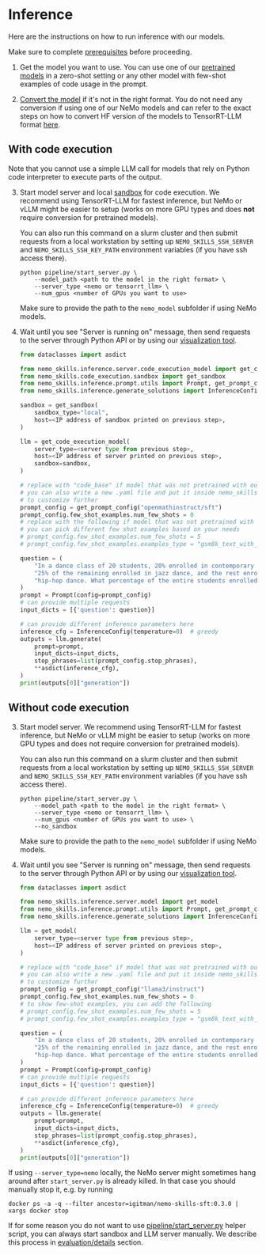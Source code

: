 # Inference

Here are the instructions on how to run inference with our models.

Make sure to complete [prerequisites](/docs/prerequisites.md) before proceeding.

1. Get the model you want to use. You can use one of our
   [pretrained models](https://huggingface.co/collections/nvidia/openmath-65c5619de2ba059be0775014)
   in a zero-shot setting or any other model with few-shot examples of code usage in the prompt.

2. [Convert the model](/docs/checkpoint-conversion.md) if it's not in the right format.
   You do not need any conversion if using one of our NeMo models and can refer to
   the exact steps on how to convert HF version of the models to TensorRT-LLM format
   [here](/docs/reproducing-results.md#evaluation).

## With code execution

Note that you cannot use a simple LLM call for models that rely on Python
code interpreter to execute parts of the output.

3. Start model server and local [sandbox](/docs/sandbox.md) for code execution.
   We recommend using TensorRT-LLM for fastest inference,
   but NeMo or vLLM might be easier to setup (works on more GPU types and does **not** require
   conversion for pretrained models).

   You can also run this command on a slurm cluster and then submit requests from a local workstation by setting up
   `NEMO_SKILLS_SSH_SERVER` and `NEMO_SKILLS_SSH_KEY_PATH` environment variables (if you have ssh access there).

   ```
   python pipeline/start_server.py \
       --model_path <path to the model in the right format> \
       --server_type <nemo or tensorrt_llm> \
       --num_gpus <number of GPUs you want to use>
   ```

   Make sure to provide the path to the `nemo_model` subfolder if using NeMo models.

4. Wait until you see "Server is running on" message, then send requests to the server through Python API or by using our [visualization tool](/visualization/Readme.md).

    ```python
    from dataclasses import asdict

    from nemo_skills.inference.server.code_execution_model import get_code_execution_model
    from nemo_skills.code_execution.sandbox import get_sandbox
    from nemo_skills.inference.prompt.utils import Prompt, get_prompt_config
    from nemo_skills.inference.generate_solutions import InferenceConfig

    sandbox = get_sandbox(
        sandbox_type="local",
        host=<IP address of sandbox printed on previous step>,
    )

    llm = get_code_execution_model(
        server_type=<server type from previous step>,
        host=<IP address of server printed on previous step>,
        sandbox=sandbox,
    )

    # replace with "code_base" if model that was not pretrained with our pipeline
    # you can also write a new .yaml file and put it inside nemo_skills/inference/prompt
    # to customize further
    prompt_config = get_prompt_config("openmathinstruct/sft")
    prompt_config.few_shot_examples.num_few_shots = 0
    # replace with the following if model that was not pretrained with our pipeline
    # you can pick different few shot examples based on your needs
    # prompt_config.few_shot_examples.num_few_shots = 5
    # prompt_config.few_shot_examples.examples_type = "gsm8k_text_with_code"

    question = (
        "In a dance class of 20 students, 20% enrolled in contemporary dance, "
        "25% of the remaining enrolled in jazz dance, and the rest enrolled in "
        "hip-hop dance. What percentage of the entire students enrolled in hip-hop dance?"
    )
    prompt = Prompt(config=prompt_config)
    # can provide multiple requests
    input_dicts = [{'question': question}]

    # can provide different inference parameters here
    inference_cfg = InferenceConfig(temperature=0)  # greedy
    outputs = llm.generate(
        prompt=prompt,
        input_dicts=input_dicts,
        stop_phrases=list(prompt_config.stop_phrases),
        **asdict(inference_cfg),
    )
    print(outputs[0]["generation"])
    ```

## Without code execution

3. Start model server.  We recommend using TensorRT-LLM for fastest inference,
   but NeMo or vLLM might be easier to setup (works on more GPU types and does not require
   conversion for pretrained models).

   You can also run this command on a slurm cluster and then submit requests from a local workstation by setting up
   `NEMO_SKILLS_SSH_SERVER` and `NEMO_SKILLS_SSH_KEY_PATH` environment variables (if you have ssh access there).

   ```
   python pipeline/start_server.py \
       --model_path <path to the model in the right format> \
       --server_type <nemo or tensorrt_llm> \
       --num_gpus <number of GPUs you want to use> \
       --no_sandbox
   ```

   Make sure to provide the path to the `nemo_model` subfolder if using NeMo models.

4. Wait until you see "Server is running on" message, then send requests to the server through Python API or by using our [visualization tool](/visualization/Readme.md).

    ```python
    from dataclasses import asdict

    from nemo_skills.inference.server.model import get_model
    from nemo_skills.inference.prompt.utils import Prompt, get_prompt_config
    from nemo_skills.inference.generate_solutions import InferenceConfig

    llm = get_model(
        server_type=<server type from previous step>,
        host=<IP address of server printed on previous step>,
    )

    # replace with "code_base" if model that was not pretrained with our pipeline
    # you can also write a new .yaml file and put it inside nemo_skills/inference/prompt
    # to customize further
    prompt_config = get_prompt_config("llama3/instruct")
    prompt_config.few_shot_examples.num_few_shots = 0
    # to show few-shot examples, you can add the following
    # prompt_config.few_shot_examples.num_few_shots = 5
    # prompt_config.few_shot_examples.examples_type = "gsm8k_text_with_code"

    question = (
        "In a dance class of 20 students, 20% enrolled in contemporary dance, "
        "25% of the remaining enrolled in jazz dance, and the rest enrolled in "
        "hip-hop dance. What percentage of the entire students enrolled in hip-hop dance?"
    )
    prompt = Prompt(config=prompt_config)
    # can provide multiple requests
    input_dicts = [{'question': question}]

    # can provide different inference parameters here
    inference_cfg = InferenceConfig(temperature=0)  # greedy
    outputs = llm.generate(
        prompt=prompt,
        input_dicts=input_dicts,
        stop_phrases=list(prompt_config.stop_phrases),
        **asdict(inference_cfg),
    )
    print(outputs[0]["generation"])
    ```

If using `--server_type=nemo` locally, the NeMo server might sometimes hang around
after `start_server.py` is already killed. In that case you should manually stop it,
e.g. by running

```
docker ps -a -q --filter ancestor=igitman/nemo-skills-sft:0.3.0 | xargs docker stop
```

If for some reason you do not want to use [pipeline/start_server.py](/pipeline/start_server.py) helper script,
you can always start sandbox and LLM server manually. We describe this process in
[evaluation/details](/docs/evaluation.md#details) section.